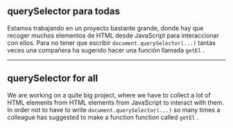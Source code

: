 ## querySelector para todas

Estamos trabajando en un proyecto bastante grande, donde hay que recoger muchos elementos de HTML desde JavaScript para interaccionar con ellos. Para no tener que escribir `document.querySelector(...)` tantas veces una compañera ha sugerido hacer una función llamada `getEl` .

---

## querySelector for all

We are working on a quite big project, where we have to collect a lot of HTML elements from HTML elements from JavaScript to interact with them. In order not to have to write `document.querySelector(...)` so many times a colleague has suggested to make a function function called `getEl` .
